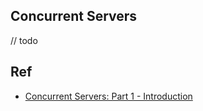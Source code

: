 
## Concurrent Servers

// todo

## Ref

- [Concurrent Servers: Part 1 - Introduction](https://eli.thegreenplace.net/2017/concurrent-servers-part-1-introduction/)
